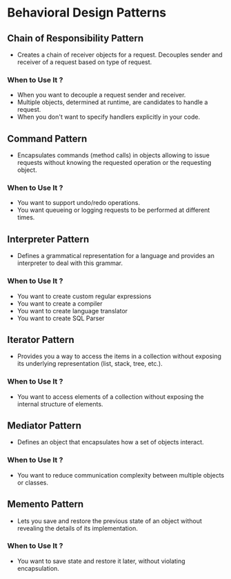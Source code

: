 # Behavioral Design Patterns

## Chain of Responsibility Pattern

-  Creates a chain of receiver objects for a request. Decouples sender and receiver of a request based on type of request.

<h3> When to Use It ? </h3>

- When you want to decouple a request sender and receiver.
- Multiple objects, determined at runtime, are candidates to handle a request.
- When you don't want to specify handlers explicitly in your code.


## Command Pattern

- Encapsulates commands (method calls) in objects allowing to issue requests without knowing the requested operation or the requesting object.

<h3> When to Use It ? </h3>

- You want to support undo/redo operations.
- You want queueing or logging requests to be performed at different times.


## Interpreter Pattern

- Defines a grammatical representation for a language and provides an interpreter to deal with this grammar.

<h3> When to Use It ? </h3>

- You want to create custom regular expressions
- You want to create a compiler
- You want to create language translator
- You want to create SQL Parser


## Iterator Pattern

- Provides you a way to access the items in a collection without exposing its underlying representation (list, stack, tree, etc.).

<h3> When to Use It ? </h3>

- You want to access elements of a collection without exposing the internal structure of elements.


## Mediator Pattern

- Defines an object that encapsulates how a set of objects interact.

<h3> When to Use It ? </h3>

- You want to reduce communication complexity between multiple objects or classes.


## Memento Pattern

-  Lets you save and restore the previous state of an object without revealing the details of its implementation.

<h3> When to Use It ? </h3>

- You want to save state and restore it later, without violating encapsulation. 